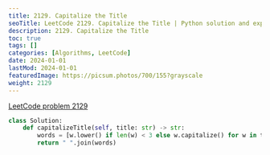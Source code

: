 ```yaml
---
title: 2129. Capitalize the Title
seoTitle: LeetCode 2129. Capitalize the Title | Python solution and explanation
description: 2129. Capitalize the Title
toc: true
tags: []
categories: [Algorithms, LeetCode]
date: 2024-01-01
lastMod: 2024-01-01
featuredImage: https://picsum.photos/700/155?grayscale
weight: 2129
---
```


[LeetCode problem 2129](https://leetcode.com/problems/capitalize-the-title/)

```python
class Solution:
    def capitalizeTitle(self, title: str) -> str:
        words = [w.lower() if len(w) < 3 else w.capitalize() for w in title.split()]
        return " ".join(words)

```
